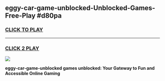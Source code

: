 
## eggy-car-game-unblocked-Unblocked-Games-Free-Play #d80pa
<h3>
<a href="https://us.freeplayer.one?title=eggy-car-game-unblocked&ref=9M">CLICK TO PLAY</a></h3>
<hr>

<h3>
<a href="https://us.freeplayer.one?title=eggy-car-game-unblocked&ref=9M">CLICK 2 PLAY</a>
  
</h3>

<a href="https://us.freeplayer.one?title=eggy-car-game-unblocked&ref=9M"><img src="https://clearcache.store/games.png"></a>


**eggy-car-game-unblocked games unblocked: Your Gateway to Fun and Accessible Online Gaming**
